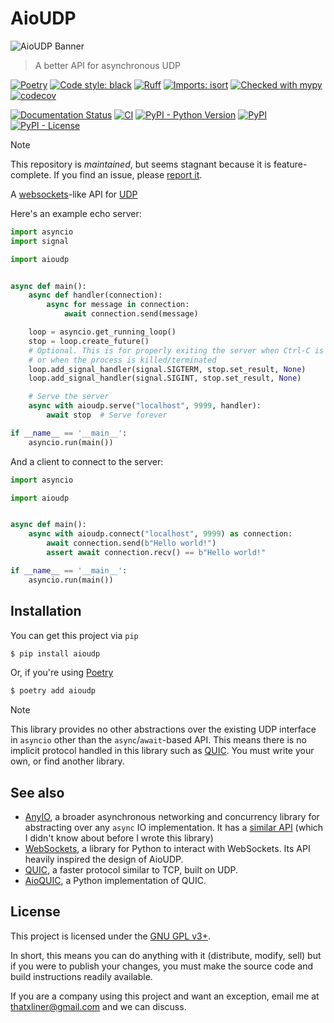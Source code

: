 # AioUDP

<picture>
  <!-- Dark mode image -->
  <source srcset="docs/assets/Dark-Banner@2x.png" media="(prefers-color-scheme: dark)">
  <!-- Light mode image -->
  <source srcset="docs/assets/Light-Banner@2x.png" media="(prefers-color-scheme: light)">
  <!-- Fallback image -->
  <img src="https://raw.githubusercontent.com/ThatXliner/aioudp/refs/heads/main/docs/assets/Light-Banner%402x.png" alt="AioUDP Banner" style="max-width: 100%; height: auto;">
</picture>

> A better API for asynchronous UDP

[![Poetry](https://img.shields.io/endpoint?url=https://python-poetry.org/badge/v0.json)](https://python-poetry.org/)
[![Code style: black](https://img.shields.io/badge/code%20style-black-000000.svg)](https://github.com/psf/black)
[![Ruff](https://img.shields.io/endpoint?url=https://raw.githubusercontent.com/charliermarsh/ruff/main/assets/badge/v2.json)](https://github.com/astral-sh/ruff)
[![Imports: isort](https://img.shields.io/badge/%20imports-isort-%231674b1?style=flat&labelColor=ef8336)](https://pycqa.github.io/isort/)
[![Checked with mypy](http://www.mypy-lang.org/static/mypy_badge.svg)](http://mypy-lang.org/)
[![codecov](https://codecov.io/gh/ThatXliner/aioudp/branch/main/graph/badge.svg)](https://codecov.io/gh/ThatXliner/aioudp)

[![Documentation Status](https://readthedocs.org/projects/aioudp/badge/?version=latest)](https://aioudp.readthedocs.io/en/latest/?badge=latest)
[![CI](https://github.com/ThatXliner/aioudp/actions/workflows/ci.yml/badge.svg?branch=main)](https://github.com/ThatXliner/aioudp/actions/workflows/ci.yml)
[![PyPI - Python Version](https://img.shields.io/pypi/pyversions/aioudp)](https://pypi.org/project/aioudp)
[![PyPI](https://img.shields.io/pypi/v/aioudp)](https://pypi.org/project/aioudp)
[![PyPI - License](https://img.shields.io/pypi/l/aioudp)](#license)

> [!NOTE]
> This repository is *maintained*, but seems stagnant because it is feature-complete. If you find an issue, please [report it](https://github.com/ThatXliner/aioudp/issues?q=sort:updated-desc+is:issue+is:open).

A [websockets](https://websockets.readthedocs.io/en/stable/index.html)-like API for [UDP](https://en.wikipedia.org/wiki/User_Datagram_Protocol)

Here's an example echo server:

```py
import asyncio
import signal

import aioudp


async def main():
    async def handler(connection):
        async for message in connection:
            await connection.send(message)

    loop = asyncio.get_running_loop()
    stop = loop.create_future()
    # Optional. This is for properly exiting the server when Ctrl-C is pressed
    # or when the process is killed/terminated
    loop.add_signal_handler(signal.SIGTERM, stop.set_result, None)
    loop.add_signal_handler(signal.SIGINT, stop.set_result, None)

    # Serve the server
    async with aioudp.serve("localhost", 9999, handler):
        await stop  # Serve forever

if __name__ == '__main__':
    asyncio.run(main())
```

And a client to connect to the server:

```py
import asyncio

import aioudp


async def main():
    async with aioudp.connect("localhost", 9999) as connection:
        await connection.send(b"Hello world!")
        assert await connection.recv() == b"Hello world!"

if __name__ == '__main__':
    asyncio.run(main())
```

## Installation

You can get this project via `pip`

```bash
$ pip install aioudp
```


Or, if you're using [Poetry](https://python-poetry.org)

```bash
$ poetry add aioudp
```

> [!NOTE]
> This library provides no other abstractions over the existing UDP interface in `asyncio` other than the `async`/`await`-based API. This means there is no implicit protocol handled in this library such as [QUIC](https://en.wikipedia.org/wiki/QUIC). You must write your own, or find another library.

## See also

- [AnyIO](https://anyio.readthedocs.io/en/stable/index.html), a broader asynchronous networking and concurrency library for abstracting over any `async` IO implementation. It has a [similar API](https://anyio.readthedocs.io/en/stable/networking.html#working-with-udp-sockets) (which I didn't know about before I wrote this library)
- [WebSockets](https://websockets.readthedocs.io/en/stable/), a library for Python to interact with WebSockets. Its API heavily inspired the design of AioUDP.
- [QUIC](https://en.wikipedia.org/wiki/QUIC), a faster protocol similar to TCP, built on UDP.
- [AioQUIC](https://github.com/aiortc/aioquic), a Python implementation of QUIC.

## License

This project is licensed under the [GNU GPL v3+](https://github.com/ThatXliner/aioudp/blob/main/LICENSE.txt).

In short, this means you can do anything with it (distribute, modify, sell) but if you were to publish your changes, you must make the source code and build instructions readily available.

If you are a company using this project and want an exception, email me at [thatxliner@gmail.com](mailto:thatxliner@gmail.com) and we can discuss.
